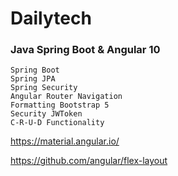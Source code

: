 # Dailytech
### Java Spring Boot & Angular 10
```shell
Spring Boot
Spring JPA
Spring Security
Angular Router Navigation
Formatting Bootstrap 5
Security JWToken
C-R-U-D Functionality

```

https://material.angular.io/

https://github.com/angular/flex-layout
